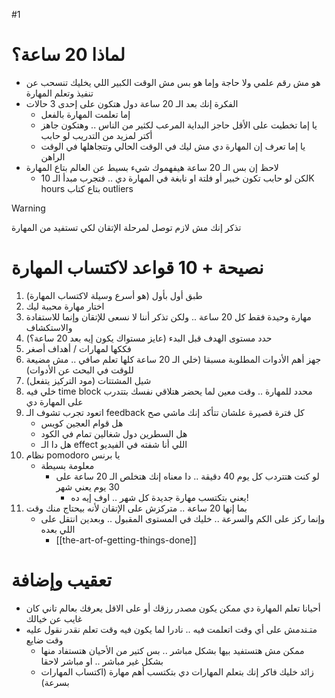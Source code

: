 #1
# لماذا 20 ساعة؟
- هو مش رقم علمي ولا حاجة وإما هو بس مش الوقت الكبير اللي يخليك تنسحب عن تنفيذ وتعلم المهارة
- الفكرة إنك بعد الـ 20 ساعة دول هتكون على إحدى 3 حالات
	- إما تعلمت المهارة بالفعل
	- يا إما تخطيت على الأقل حاجز البداية المرعب لكثير من الناس .. وهتكون جاهز أكتر لمزيد من التدريب لو حابب
	- يا إما تعرف إن المهارة دي مش ليك في الوقت الحالي وتتجاهلها في الوقت الراهن
- لاحظ إن بس الـ 20 ساعة هيفهموك شيء بسيط عن العالم بتاع المهارة
	- لكن لو حابب تكون خبير أو فلتة او نابغة في المهارة دي .. فتجرب مبدأ الـ 10K hours بتاع كتاب outliers
> [!warning]
> تذكر إنك مش لازم توصل لمرحلة الإتقان لكي تستفيد من المهارة
# نصيحة + 10 قواعد لاكتساب المهارة
1. طبق أول بأول (هو أسرع وسيلة لاكتساب المهارة)
2. اختار مهارة محببة ليك
3. مهارة وحيدة فقط كل 20 ساعة .. ولكن تذكر أننا لا نسعى للإتقان وإنما للاستفادة والاستكشاف
4. حدد مستوى الهدف قبل البدء (عايز مستواك يكون إيه بعد 20 ساعة؟)
5. فككها لمهارات / أهداف أصغر
6. جهز أهم الأدوات المطلوبة مسبقا (خلي الـ 20 ساعة كلها تعلم صافي .. مش مضيعة للوقت في البحث عن الأدوات)
7. شيل المشتتات (مود التركيز يتفعل)
8. خلي فيه time block محدد للمهارة .. وقت معين لما يحضر هتلاقي نفسك بتتدرب على المهارة دي
9. اتعود تجرب تشوف الـ feedback كل فترة قصيرة علشان تتأكد إنك ماشي صح
	- هل قوام العجين كويس
	- هل السطرين دول شغالين تمام في الكود
	- هل دا الـ effect اللي أنا شفته في الفيديو
10. نظام pomodoro يا برنس
	- معلومة بسيطة
		- لو كنت هتتردب كل يوم 40 دقيقة .. دا معناه إنك هتخلص الـ 20 ساعة على 30 يوم يعني شهر
			- يعني بتكتسب مهارة جديدة كل شهر .. اوف إيه ده!
11. بما إنها 20 ساعة .. متركزش على الإتقان ﻷنه بيحتاج منك وقت
	- وإنما ركز على الكم والسرعة .. خليك في المستوى المقبول .. وبعدين انتقل على اللي بعده
		- [[the-art-of-getting-things-done]]
# تعقيب وإضافة
- أحيانا تعلم المهارة دي ممكن يكون مصدر رزقك أو على الاقل يعرفك بعالم تاني كان غايب عن خيالك
- متـندمش على أي وقت اتعلمت فيه .. نادرا لما يكون فيه وقت تعلم نقدر نقول عليه وقت ضايع
	- ممكن مش هتستفيد بيها بشكل مباشر .. بس كتير من الأحيان هتستفاد منها بشكل غير مباشر .. او مباشر لاحقا
	- زائد خليك فاكر إنك بتعلم المهارات دي بتكتسب أهم مهارة (اكتساب المهارات بسرعة)